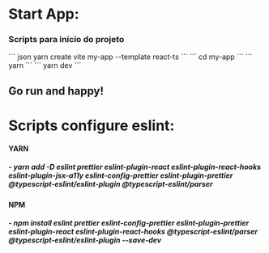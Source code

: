 # Start App:

### Scripts para início do projeto

´´´ json
yarn create vite my-app --template react-ts
´´´
´´´
cd my-app
´´´
´´´
yarn
´´´
´´´
yarn dev 
´´´

## Go run and happy!  


# Scripts configure eslint: 

#### YARN
##### - yarn add -D eslint prettier eslint-plugin-react eslint-plugin-react-hooks eslint-plugin-jsx-a11y eslint-config-prettier eslint-plugin-prettier @typescript-eslint/eslint-plugin @typescript-eslint/parser

#### NPM
##### - npm install eslint prettier eslint-config-prettier eslint-plugin-prettier eslint-plugin-react eslint-plugin-react-hooks @typescript-eslint/parser @typescript-eslint/eslint-plugin --save-dev
